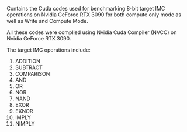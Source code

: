 Contains the Cuda codes used for benchmarking 8-bit target IMC operations on Nvidia GeForce RTX 3090 for both compute only mode as well as Write and Compute Mode.

All these codes were complied using Nvidia Cuda Compiler (NVCC) on Nvidia GeForce RTX 3090.

The target IMC operations include:
1. ADDITION
2. SUBTRACT
3. COMPARISON
4. AND
5. OR
6. NOR
7. NAND
8. EXOR
9. EXNOR
10. IMPLY
11. NIMPLY
